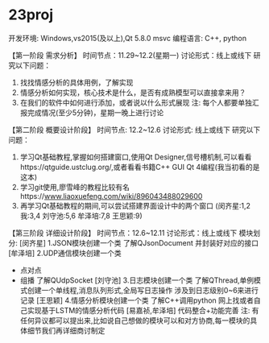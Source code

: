 # 23proj
开发环境: Windows,vs2015(及以上),Qt 5.8.0 msvc
编程语言: C++, python

【第一阶段 需求分析】
时间节点：11.29~12.2(星期一)
讨论形式：线上或线下
研究以下问题：
1. 找找情感分析的具体用例，了解实现
2. 情感分析如何实现，核心技术是什么，是否有成熟模型可以直接拿来用？
3. 在我们的软件中如何进行添加，或者说以什么形式展现
注: 每个人都要单独汇报完成情况(至少5分钟)，星期一晚上进行讨论

【第二阶段 概要设计阶段】
时间节点: 12.2~12.6
讨论形式: 线上或线下
研究以下问题：
1. 学习Qt基础教程,掌握如何搭建窗口,使用Qt Designer,信号槽机制,可以看看https://qtguide.ustclug.org/,或者看看书籍C++ GUI Qt 4编程(我当初看的是这本)
2. 学习git使用,廖雪峰的教程比较有名https://www.liaoxuefeng.com/wiki/896043488029600
3. 再学习Qt基础教程的期间,可以尝试搭建界面设计中的两个窗口
(闵齐星:1,2 我:3,4 刘守池:5,6 牟泽培:7,8 王思颖:9)

【第三阶段 详细设计阶段】
时间节点：12.6~12.11
讨论形式：线上或线下
模块划分:
[闵齐星]
1.JSON模块创建一个类
了解QJsonDocument
并封装好对应的接口
[牟泽培]
2.UDP通信模块创建一个类
- 点对点
- 组播
了解QUdpSocket
[刘守池]
3.日志模块创建一个类
了解QThread,单例模式创建一个单线程,消息队列形式,全局写日志操作
涉及到日志级别0~6来进行记录
[王思颖]
4.情感分析模块创建一个类
了解C++调用python
网上找或者自己实现基于LSTM的情感分析代码
[易嘉祯,牟泽培]
代码整合+功能完善
注: 有任何异议都可以提出来,比如说自己想做的模块可以和对方协商,每一模块的具体细节我们再详细商讨制定
